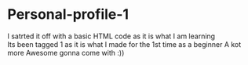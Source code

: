 # Personal-profile-1
I satrted it off with a basic HTML code as it is what I am learning<br>
Its been tagged 1 as it is what I made for the 1st time as a beginner
A kot more Awesome gonna come with :))
